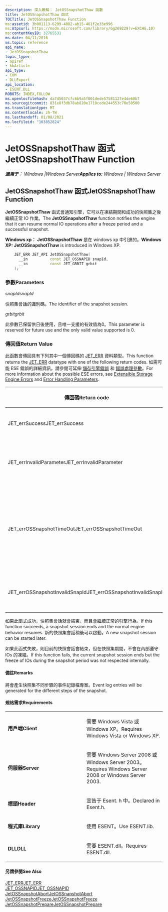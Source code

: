 ```yaml
---
description: 深入瞭解： JetOSSnapshotThaw 函數
title: JetOSSnapshotThaw 函式
TOCTitle: JetOSSnapshotThaw Function
ms:assetid: 3b001113-6299-4082-ab15-461f2e33e996
ms:mtpsurl: https://msdn.microsoft.com/library/Gg269229(v=EXCHG.10)
ms:contentKeyID: 32765531
ms.date: 04/11/2016
ms.topic: reference
api_name:
- JetOSSnapshotThaw
topic_type:
- apiref
- kbArticle
api_type:
- COM
- DLLExport
api_location:
- ESENT.DLL
ROBOTS: INDEX,FOLLOW
ms.openlocfilehash: da7d5037cfc6b9a5f001dede57581127e4de60b7
ms.sourcegitcommit: 831e8f3db78ab820e1710cede244553c70e50500
ms.translationtype: MT
ms.contentlocale: zh-TW
ms.lasthandoff: 01/08/2021
ms.locfileid: "103852824"
---
```

# <a name="jetossnapshotthaw-function"></a><span data-ttu-id="fe89b-103">JetOSSnapshotThaw 函式</span><span class="sxs-lookup"><span data-stu-id="fe89b-103">JetOSSnapshotThaw Function</span></span>


<span data-ttu-id="fe89b-104">_**適用于：** Windows |Windows Server_</span><span class="sxs-lookup"><span data-stu-id="fe89b-104">_**Applies to:** Windows | Windows Server_</span></span>

## <a name="jetossnapshotthaw-function"></a><span data-ttu-id="fe89b-105">JetOSSnapshotThaw 函式</span><span class="sxs-lookup"><span data-stu-id="fe89b-105">JetOSSnapshotThaw Function</span></span>

<span data-ttu-id="fe89b-106">**JetOSSnapshotThaw** 函式會通知引擎，它可以在凍結期間和成功的快照集之後繼續正常 IO 作業。</span><span class="sxs-lookup"><span data-stu-id="fe89b-106">The **JetOSSnapshotThaw** function notifies the engine that it can resume normal IO operations after a freeze period and a successful snapshot.</span></span>

<span data-ttu-id="fe89b-107">**Windows xp：**  **JetOSSnapshotThaw** 是在 windows xp 中引進的。</span><span class="sxs-lookup"><span data-stu-id="fe89b-107">**Windows XP:**  **JetOSSnapshotThaw** is introduced in Windows XP.</span></span>

```cpp
    JET_ERR JET_API JetOSSnapshotThaw(
      __in          const JET_OSSNAPID snapId,
      __in          const JET_GRBIT grbit
    );
```

### <a name="parameters"></a><span data-ttu-id="fe89b-108">參數</span><span class="sxs-lookup"><span data-stu-id="fe89b-108">Parameters</span></span>

<span data-ttu-id="fe89b-109">*snapId*</span><span class="sxs-lookup"><span data-stu-id="fe89b-109">*snapId*</span></span>

<span data-ttu-id="fe89b-110">快照集會話的識別碼。</span><span class="sxs-lookup"><span data-stu-id="fe89b-110">The identifier of the snapshot session.</span></span>

<span data-ttu-id="fe89b-111">*grbit*</span><span class="sxs-lookup"><span data-stu-id="fe89b-111">*grbit*</span></span>

<span data-ttu-id="fe89b-112">此參數已保留供日後使用，且唯一支援的有效值為0。</span><span class="sxs-lookup"><span data-stu-id="fe89b-112">This parameter is reserved for future use and the only valid value supported is 0.</span></span>

### <a name="return-value"></a><span data-ttu-id="fe89b-113">傳回值</span><span class="sxs-lookup"><span data-stu-id="fe89b-113">Return Value</span></span>

<span data-ttu-id="fe89b-114">此函數會傳回具有下列其中一個傳回碼的 [JET_ERR](./jet-err.md) 資料類型。</span><span class="sxs-lookup"><span data-stu-id="fe89b-114">This function returns the [JET_ERR](./jet-err.md) datatype with one of the following return codes.</span></span> <span data-ttu-id="fe89b-115">如需可能 ESE 錯誤的詳細資訊，請參閱可延伸 [儲存引擎錯誤](./extensible-storage-engine-errors.md) 和 [錯誤處理參數](./error-handling-parameters.md)。</span><span class="sxs-lookup"><span data-stu-id="fe89b-115">For more information about the possible ESE errors, see [Extensible Storage Engine Errors](./extensible-storage-engine-errors.md) and [Error Handling Parameters](./error-handling-parameters.md).</span></span>

<table>
<colgroup>
<col style="width: 50%" />
<col style="width: 50%" />
</colgroup>
<thead>
<tr class="header">
<th><p><span data-ttu-id="fe89b-116">傳回碼</span><span class="sxs-lookup"><span data-stu-id="fe89b-116">Return code</span></span></p></th>
<th><p><span data-ttu-id="fe89b-117">Description</span><span class="sxs-lookup"><span data-stu-id="fe89b-117">Description</span></span></p></th>
</tr>
</thead>
<tbody>
<tr class="odd">
<td><p><span data-ttu-id="fe89b-118">JET_errSuccess</span><span class="sxs-lookup"><span data-stu-id="fe89b-118">JET_errSuccess</span></span></p></td>
<td><p><span data-ttu-id="fe89b-119">作業已成功完成。</span><span class="sxs-lookup"><span data-stu-id="fe89b-119">The operation completed successfully.</span></span></p></td>
</tr>
<tr class="even">
<td><p><span data-ttu-id="fe89b-120">JET_errInvalidParameter</span><span class="sxs-lookup"><span data-stu-id="fe89b-120">JET_errInvalidParameter</span></span></p></td>
<td><p><span data-ttu-id="fe89b-121">快照集會話無效，或 <em>grbit</em> 參數無效。</span><span class="sxs-lookup"><span data-stu-id="fe89b-121">The snapshot session is invalid or the <em>grbit</em> parameter is invalid.</span></span></p></td>
</tr>
<tr class="odd">
<td><p><span data-ttu-id="fe89b-122">JET_errOSSnapshotTimeOut</span><span class="sxs-lookup"><span data-stu-id="fe89b-122">JET_errOSSnapshotTimeOut</span></span></p></td>
<td><p><span data-ttu-id="fe89b-123">快照會話發生此呼叫之前的內部超時時間。</span><span class="sxs-lookup"><span data-stu-id="fe89b-123">The snapshot session had an internal timeout before this call occurred.</span></span> <span data-ttu-id="fe89b-124">因此，在進行此呼叫之前，IO 作業會恢復正常。</span><span class="sxs-lookup"><span data-stu-id="fe89b-124">Consequently, IO operations returned to normal before this call was made.</span></span></p></td>
</tr>
<tr class="even">
<td><p><span data-ttu-id="fe89b-125">JET_errOSSnapshotInvalidSnapId</span><span class="sxs-lookup"><span data-stu-id="fe89b-125">JET_errOSSnapshotInvalidSnapId</span></span></p></td>
<td><p><span data-ttu-id="fe89b-126">快照集會話的識別碼無效。</span><span class="sxs-lookup"><span data-stu-id="fe89b-126">The identifier for snapshot session is not valid.</span></span></p></td>
</tr>
</tbody>
</table>


<span data-ttu-id="fe89b-127">如果此函式成功，快照集會話就會結束，而且會繼續正常的引擎行為。</span><span class="sxs-lookup"><span data-stu-id="fe89b-127">If this function succeeds, a snapshot session ends and the normal engine behavior resumes.</span></span> <span data-ttu-id="fe89b-128">新的快照集會話稍後可以啟動。</span><span class="sxs-lookup"><span data-stu-id="fe89b-128">A new snapshot session can be started later.</span></span>

<span data-ttu-id="fe89b-129">如果此函式失敗，則目前的快照會話會結束，但在快照集期間，不會在內部遵守 IOs 的凍結。</span><span class="sxs-lookup"><span data-stu-id="fe89b-129">If this function fails, the current snapshot session ends but the freeze of IOs during the snapshot period was not respected internally.</span></span>

#### <a name="remarks"></a><span data-ttu-id="fe89b-130">備註</span><span class="sxs-lookup"><span data-stu-id="fe89b-130">Remarks</span></span>

<span data-ttu-id="fe89b-131">將會產生快照集不同步驟的事件記錄檔專案。</span><span class="sxs-lookup"><span data-stu-id="fe89b-131">Event log entries will be generated for the different steps of the snapshot.</span></span>

#### <a name="requirements"></a><span data-ttu-id="fe89b-132">規格需求</span><span class="sxs-lookup"><span data-stu-id="fe89b-132">Requirements</span></span>

<table>
<colgroup>
<col style="width: 50%" />
<col style="width: 50%" />
</colgroup>
<tbody>
<tr class="odd">
<td><p><span data-ttu-id="fe89b-133"><strong>用戶端</strong></span><span class="sxs-lookup"><span data-stu-id="fe89b-133"><strong>Client</strong></span></span></p></td>
<td><p><span data-ttu-id="fe89b-134">需要 Windows Vista 或 Windows XP。</span><span class="sxs-lookup"><span data-stu-id="fe89b-134">Requires Windows Vista or Windows XP.</span></span></p></td>
</tr>
<tr class="even">
<td><p><span data-ttu-id="fe89b-135"><strong>伺服器</strong></span><span class="sxs-lookup"><span data-stu-id="fe89b-135"><strong>Server</strong></span></span></p></td>
<td><p><span data-ttu-id="fe89b-136">需要 Windows Server 2008 或 Windows Server 2003。</span><span class="sxs-lookup"><span data-stu-id="fe89b-136">Requires Windows Server 2008 or Windows Server 2003.</span></span></p></td>
</tr>
<tr class="odd">
<td><p><span data-ttu-id="fe89b-137"><strong>標頭</strong></span><span class="sxs-lookup"><span data-stu-id="fe89b-137"><strong>Header</strong></span></span></p></td>
<td><p><span data-ttu-id="fe89b-138">宣告于 Esent. h 中。</span><span class="sxs-lookup"><span data-stu-id="fe89b-138">Declared in Esent.h.</span></span></p></td>
</tr>
<tr class="even">
<td><p><span data-ttu-id="fe89b-139"><strong>程式庫</strong></span><span class="sxs-lookup"><span data-stu-id="fe89b-139"><strong>Library</strong></span></span></p></td>
<td><p><span data-ttu-id="fe89b-140">使用 ESENT。</span><span class="sxs-lookup"><span data-stu-id="fe89b-140">Use ESENT.lib.</span></span></p></td>
</tr>
<tr class="odd">
<td><p><span data-ttu-id="fe89b-141"><strong>DLL</strong></span><span class="sxs-lookup"><span data-stu-id="fe89b-141"><strong>DLL</strong></span></span></p></td>
<td><p><span data-ttu-id="fe89b-142">需要 ESENT.dll。</span><span class="sxs-lookup"><span data-stu-id="fe89b-142">Requires ESENT.dll.</span></span></p></td>
</tr>
</tbody>
</table>


#### <a name="see-also"></a><span data-ttu-id="fe89b-143">另請參閱</span><span class="sxs-lookup"><span data-stu-id="fe89b-143">See Also</span></span>

[<span data-ttu-id="fe89b-144">JET_ERR</span><span class="sxs-lookup"><span data-stu-id="fe89b-144">JET_ERR</span></span>](./jet-err.md)  
[<span data-ttu-id="fe89b-145">JET_OSSNAPID</span><span class="sxs-lookup"><span data-stu-id="fe89b-145">JET_OSSNAPID</span></span>](./jet-ossnapid.md)  
[<span data-ttu-id="fe89b-146">JetOSSnapshotAbort</span><span class="sxs-lookup"><span data-stu-id="fe89b-146">JetOSSnapshotAbort</span></span>](./jetossnapshotabort-function.md)  
[<span data-ttu-id="fe89b-147">JetOSSnapshotFreeze</span><span class="sxs-lookup"><span data-stu-id="fe89b-147">JetOSSnapshotFreeze</span></span>](./jetossnapshotfreeze-function.md)  
[<span data-ttu-id="fe89b-148">JetOSSnapshotPrepare</span><span class="sxs-lookup"><span data-stu-id="fe89b-148">JetOSSnapshotPrepare</span></span>](./jetossnapshotprepare-function.md)
